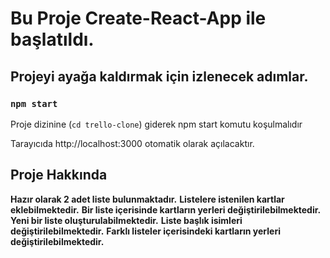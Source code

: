 # Bu Proje Create-React-App ile başlatıldı.

## Projeyi ayağa kaldırmak için izlenecek adımlar.

### `npm start`

Proje dizinine (`cd trello-clone`) giderek npm start komutu koşulmalıdır

Tarayıcıda http://localhost:3000 otomatik olarak açılacaktır.

## Proje Hakkında

**Hazır olarak 2 adet liste bulunmaktadır.**
**Listelere istenilen kartlar eklebilmektedir.**
**Bir liste içerisinde kartların yerleri değiştirilebilmektedir.**
**Yeni bir liste oluşturulabilmektedir.**
**Liste başlık isimleri değiştirilebilmektedir.**
**Farklı listeler içerisindeki kartların yerleri değiştirilebilmektedir.**

